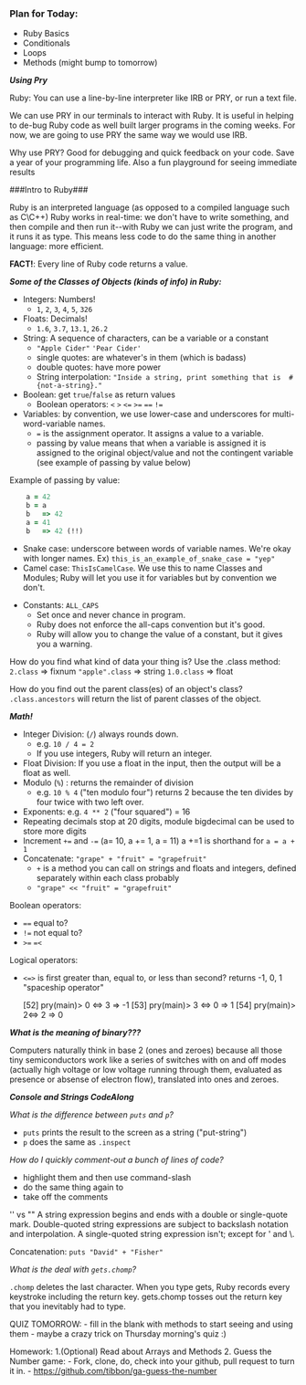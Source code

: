 ### Plan for Today:
- Ruby Basics
- Conditionals
- Loops
- Methods (might bump to tomorrow)


***Using Pry***

Ruby: You can use a line-by-line interpreter like IRB or PRY, or run a text file.

We can use PRY in our terminals to interact with Ruby. It is useful in helping to de-bug Ruby code as well built larger programs in the coming weeks. For now, we are going to use PRY the same way we would use IRB.

Why use PRY?  Good for debugging and quick feedback on your code. Save a year of your programming life. Also a fun playground for seeing immediate results

###Intro to Ruby###

Ruby is an interpreted language (as opposed to a compiled language such as C\C++) Ruby works in real-time: we don't have to write something, and then compile and then run it--with Ruby we can just write the program, and it runs it as type.
This means less code to do the same thing in another language: more efficient.

**FACT!**: Every line of Ruby code returns a value.

***Some of the Classes of Objects (kinds of info) in Ruby:***

- Integers: Numbers!
  * `1`, `2`, `3`, `4`, `5`, `326`
- Floats: Decimals!
  * `1.6`, `3.7`, `13.1`, `26.2`
- String: A sequence of characters, can be a variable or a constant
  * `"Apple Cider"` `'Pear Cider'`
  * single quotes: are whatever's in them (which is badass)
  * double quotes: have more power
  * String interpolation: `"Inside a string, print something that is  #{not-a-string}."`
- Boolean: get `true`/`false` as return values
  * Boolean operators: `<` `>` `<=` `>=` `==` `!=`
- Variables: by convention, we use lower-case and underscores for multi-word-variable names.
  * `=` is the assignment operator.  It assigns a value to a variable.
  * passing by value means that when a variable is assigned it is assigned to the original object/value and not the contingent variable  (see example of passing by value below)

Example of passing by value:

```ruby
    a = 42
    b = a
    b   => 42
    a = 41
    b   => 42 (!!)
```

* Snake case: underscore between words of variable names. We're okay with longer names.
    Ex) `this_is_an_example_of_snake_case = "yep"`
* Camel case: `ThisIsCamelCase`. We use this to name Classes and Modules; Ruby will let you use it for variables but by convention we don't.
- Constants: `ALL_CAPS`
  * Set once and never chance in program.
  * Ruby does not enforce the all-caps convention but it's good.
  * Ruby will allow you to change the value of a constant, but it gives you a warning.

How do you find what kind of data your thing is?  Use the .class method:
    `2.class`
    => fixnum
    `"apple".class`
    => string
    `1.0.class`
    => float

How do you find out the parent class(es) of an object's class?
`.class.ancestors` will return the list of parent classes of the object.

***Math!***

- Integer Division: (`/`) always rounds down.
  * e.g. `10 / 4 = 2`
  * If you use integers, Ruby will return an integer.
- Float Division: If you use a float in the input, then the output will be a float as well.
- Modulo (`%`) : returns the remainder of division
  * e.g. `10 % 4` ("ten modulo four") returns 2 because the ten divides by four twice with two left over.
- Exponents: e.g. `4 ** 2` ("four squared") = 16
- Repeating decimals stop at 20 digits, module bigdecimal can be used to store more digits
- Increment `+=` and `-=` (a= 10, a += 1, a = 11) a +=1 is shorthand for `a = a + 1`
- Concatenate: `"grape" + "fruit" = "grapefruit"`
  * `+` is a method you can call on strings and floats and integers, defined separately within each class probably
  * `"grape" << "fruit" = "grapefruit"`

Boolean operators:

- `==` equal to?
- `!=` not equal to?
- `>=` `=<`

Logical operators:
- `<=>` is first greater than, equal to, or less than second? returns -1, 0, 1 "spaceship operator"

    [52] pry(main)> 0 <=> 3
    => -1
    [53] pry(main)> 3 <=> 0
    => 1
    [54] pry(main)> 2<=> 2
    => 0

***What is the meaning of binary???***

Computers naturally think in base 2 (ones and zeroes) because all those tiny semiconductors work like a series of switches with on and off modes (actually high voltage or low voltage running through them, evaluated as presence or absense of electron flow), translated into ones and zeroes.

***Console and Strings CodeAlong***

_What is the difference between `puts` and `p`?_

* `puts` prints the result to the screen as a string ("put-string")
* `p` does the same as `.inspect`

_How do I quickly comment-out a bunch of lines of code?_

* highlight them and then use command-slash
* do the same thing again to
* take off the comments

'' vs ""
A string expression begins and ends with a double or single-quote mark. Double-quoted string expressions are subject to backslash notation and interpolation. A single-quoted string expression isn't; except for \' and \\.

Concatenation:
    `puts "David" + "Fisher" `

_What is the deal with `gets.chomp`?_

`.chomp` deletes the last character. When you type gets, Ruby records every keystroke including the return key. gets.chomp tosses out the return key that you inevitably had to type.

QUIZ TOMORROW:
        - fill in the blank with methods to start seeing and using them
        - maybe a crazy trick on Thursday morning's quiz :)

Homework: 1.(Optional) Read about Arrays and Methods
          2. Guess the Number game:
                - Fork, clone, do, check into your github, pull request to turn it in.
                - https://github.com/tibbon/ga-guess-the-number
